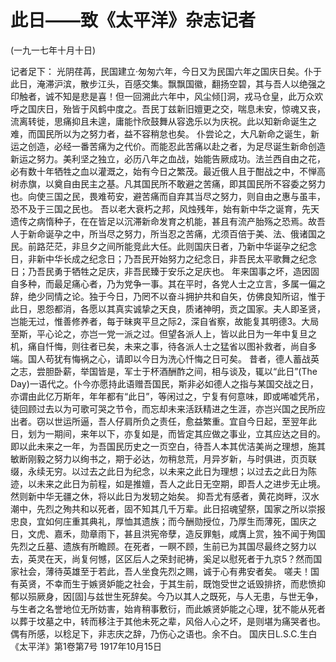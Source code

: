 # 此日——致《太平洋》杂志记者

(一九一七年十月十日)

记者足下：
光阴荏苒，民国建立·匆匆六年，今日又为民国六年之国庆日矣。仆于此日，淹滞沪滨，散步江头，百感交集。飘飘国徽，翻扬空碧，其与吾人以绝强之印触者，诚不知是悲是喜！但一回溯此六年中，风尘倾[]洞，戎马仓皇，此万众欢呼之国庆日，殆皆于风鹤中度之。吾民丁兹新旧嬗更之交，喘息未安，惊魂又丧，流离转徙，思痛抑且未遑，庸能忭欣鼓舞从容逸乐以为庆祝。此以知新命诞生之难，而国民所以为之努力者，益不容稍怠也矣。
仆尝论之，大凡新命之诞生，新运之创造，必经一番苦痛为之代价。而能忍此苦痛以赴之者，为足尽诞生新命创造新运之努力。美利坚之独立，必历八年之血战，始能告厥成功。法兰西自由之花，必有数十年牺牲之血以灌溉之，始有今日之繁茂。最近俄人且于酣战之中，不惮高树赤旗，以奠自由民主之基。凡其国民所不敢避之苦痛，即其国民所不容委之努力也。向使三国之民，畏难苟安，避苦痛而自弃其当尽之努力，则自由之惠与虽丰，恐不及于三国之民也。
吾以老大衰朽之邦，风烛残年，始有新中华之诞育，先天遗传之病惰种子，在在皆足以沉滞新命发育之机能，甚且有流产胎殇之恐焉。故吾人于新命诞孕之中，所当尽之努力，所当忍之苦痛，尤须百倍于美、法、俄诸国之民。前路茫茫，非旦夕之间所能竞此大任。此则国庆日者，乃新中华诞孕之纪念日，非新中华长成之纪念日；乃吾民开始努力之纪念日，非吾民太平歌舞之纪念日；乃吾民勇于牺牲之足庆，非吾民臻于安乐之足庆也。
年来国事之坏，造因固自多种，而最足痛心者，乃为党争一事。其在平时，各党人士之立言，多属一偏之辞，绝少同情之论。独于今日，乃罔不以奋斗拥护共和自矢，仿佛良知所诏，惟于此日，恩怨都消，各愿以其真实诚挚之天良，质诸神明，贡之国家。夫人即圣贤，岂能无过，惟善修养者，每于昧爽平旦之际2，深自省察，故能复其明德3。大局至斯，平心论之，亦岂一党一派之过。但望各派人上，皆以此日为一年中复旦之机，痛自忏悔，则往者已矣，未来之事，待各派人士之猛省以图补救者，尚自多端。国人苟犹有悔祸之心，请即以今日为洗心忏悔之日可矣。
昔者，德人蓄战英之志，尝胆卧薪，举国皆是，军士于杯酒酬酢之间，相与谈及，辄以“此日”(The Day)一语代之。仆今亦愿持此语赠吾国民，斯非必如德人之指与某国交战之日，亦谓由此亿万斯年，年年都有“此日”，等闲过之，宁复有何意味，即或唏嘘凭吊，徒回顾过去以为可歌可哭之节令，而忘却未来活跃精进之生涯，亦岂兴国之民所应出者。窃以世运所逼，吾人仔肩所负之责任，愈益繁重。宜自今日起，至翌年此日，划为一期间，来年以下，亦复如是，而皆定其应做之事业，立其应达之目的。即以此未来之一年，为吾国民历史之一页空白，待吾人本其优洁美尚之理想，施其敏断刚毅之努力以绚书之，期于必达，勿稍怠荒，月异岁新，与时俱进，页页联缀，永续无穷。以过去之此日为纪念，以未来之此日为理想；以过去之此日为陈迹，以未来之此日为前程，如是推嬗，吾人之此日无空期，即吾人之进步无止境。然则新中华无疆之休，将以此日为发轫之始矣。
抑吾尤有感者，黄花岗畔，汉水潮中，先烈之殉共和以死者，固不知其几千万辈。此日招魂望祭，国家之所以崇报忠良，宜如何庄重其典礼，厚恤其遗族；而今酬勋授位，乃厚生而薄死，国庆之日，文虎、嘉禾，勋章雨下，甚且洪宪帝孽，造反罪魁，咸膺上赏，独不闻于殉国先烈之丘墓、遗族有所瞻顾。在死者，一瞑不顾，生前已为其国尽最终之努力以去，英灵在天，尚复何憾，区区后人之荣封祀祷，奚足以慰死者于九京5？然而国家社会，薄待英雄至于若此，吾人坐食先烈之赐，诚于心有弗安者矣。
嗟夫！国有英贤，不幸而生于嫉贤妒能之社会，于其生前，既饱受世之诋毁排挤，而悲愤抑郁以殒厥身，因[固]与兹世生死辞矣。今乃以其人之既死，与人无患，与世无争，与生者之名誉地位无所妨害，始肯稍事敷衍，而此嫉贤妒能之心理，犹不能从死者以葬于坟墓之中，转而移注于其他未死之辈，风俗人心之坏，是则堪为痛哭者也。
偶有所感，以稔足下，非志庆之辞，乃伤心之语也。余不白。
国庆日L.S.C.生白
《太平洋》第1卷第7号
1917年10月15日

